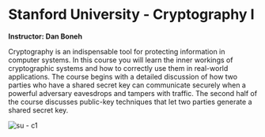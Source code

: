 # Stanford University - Cryptography I

**Instructor: Dan Boneh**

Cryptography is an indispensable tool for protecting information in computer systems. In this course you will learn the inner workings of cryptographic systems and how to correctly use them in real-world applications. The course begins with a detailed discussion of how two parties who have a shared secret key can communicate securely when a powerful adversary eavesdrops and tampers with traffic. The second half of the course discusses public-key techniques that let two parties generate a shared secret key.


![su - c1](https://user-images.githubusercontent.com/67929803/151003217-b52fffb0-ab92-4e71-b962-f6f35bb42dee.jpeg)
